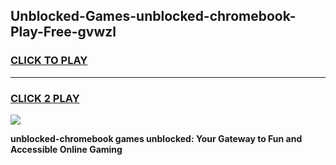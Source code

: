 
## Unblocked-Games-unblocked-chromebook-Play-Free-gvwzl
<h3>
<a href="https://premium76.site?title=unblocked-chromebook&ref=10A">CLICK TO PLAY</a></h3>
<hr>

<h3>
<a href="https://premium76.site?title=unblocked-chromebook&ref=10A">CLICK 2 PLAY</a>
  
</h3>

<a href="https://premium76.site?title=unblocked-chromebook&ref=10A"><img src="https://clearcache.store/games.png"></a>


**unblocked-chromebook games unblocked: Your Gateway to Fun and Accessible Online Gaming**
